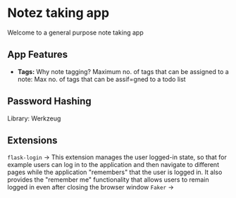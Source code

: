 # Notez taking app
Welcome to a general purpose note taking app

## App Features
* **Tags:** Why note tagging?
Maximum no. of tags that can be assigned to a note:
Max no. of tags that can be assif=gned to a todo list

## Password Hashing
Library: Werkzeug

## Extensions
`flask-login` -> This extension manages the user logged-in state, so that for example users can log in to the application and then navigate to different pages while the application "remembers" that the user is logged in. It also provides the "remember me" functionality that allows users to remain logged in even after closing the browser window
`Faker` -> 
